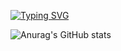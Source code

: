 [![Typing SVG](https://readme-typing-svg.demolab.com?font=Fira+Code&size=26&pause=1000&color=F70000&center=true&vCenter=true&width=435&lines=Welcome+To+My+Profile+%E2%99%A5+%E2%99%A5+%E2%99%A5)](https://git.io/typing-svg)


![Anurag's GitHub stats](https://github-readme-stats.vercel.app/api?username=TM-X189&show_icons=true&theme=dark)
